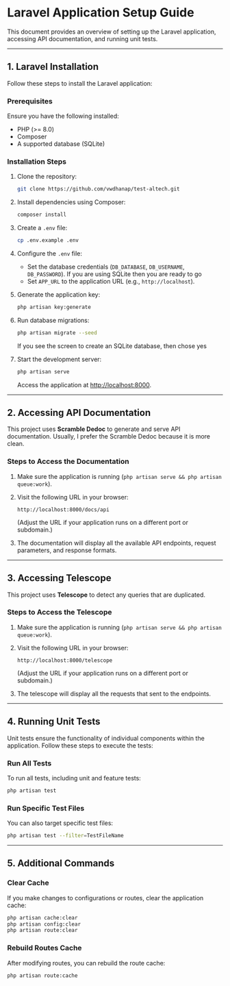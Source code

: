 # Laravel Application Setup Guide

This document provides an overview of setting up the Laravel application, accessing API documentation, and running unit tests.

---

## **1. Laravel Installation**

Follow these steps to install the Laravel application:

### **Prerequisites**

Ensure you have the following installed:

-   PHP (>= 8.0)
-   Composer
-   A supported database (SQLite)

### **Installation Steps**

1. Clone the repository:

    ```bash
    git clone https://github.com/vwdhanap/test-altech.git
    ```

2. Install dependencies using Composer:

    ```bash
    composer install
    ```

3. Create a `.env` file:

    ```bash
    cp .env.example .env
    ```

4. Configure the `.env` file:

    - Set the database credentials (`DB_DATABASE`, `DB_USERNAME`, `DB_PASSWORD`). If you are using SQLite then you are ready to go
    - Set `APP_URL` to the application URL (e.g., `http://localhost`).

5. Generate the application key:

    ```bash
    php artisan key:generate
    ```

6. Run database migrations:

    ```bash
    php artisan migrate --seed
    ```

    If you see the screen to create an SQLite database, then chose yes

7. Start the development server:

    ```bash
    php artisan serve
    ```

    Access the application at [http://localhost:8000](http://localhost:8000).

---

## **2. Accessing API Documentation**

This project uses **Scramble Dedoc** to generate and serve API documentation. Usually, I prefer the Scramble Dedoc because it is more clean.

### **Steps to Access the Documentation**

1. Make sure the application is running (`php artisan serve && php artisan queue:work`).
2. Visit the following URL in your browser:

    ```
    http://localhost:8000/docs/api
    ```

    (Adjust the URL if your application runs on a different port or subdomain.)

3. The documentation will display all the available API endpoints, request parameters, and response formats.

---

## **3. Accessing Telescope**

This project uses **Telescope** to detect any queries that are duplicated.

### **Steps to Access the Telescope**

1. Make sure the application is running (`php artisan serve && php artisan queue:work`).
2. Visit the following URL in your browser:

    ```
    http://localhost:8000/telescope
    ```

    (Adjust the URL if your application runs on a different port or subdomain.)

3. The telescope will display all the requests that sent to the endpoints.

---

## **4. Running Unit Tests**

Unit tests ensure the functionality of individual components within the application. Follow these steps to execute the tests:

### **Run All Tests**

To run all tests, including unit and feature tests:

```bash
php artisan test
```

### **Run Specific Test Files**

You can also target specific test files:

```bash
php artisan test --filter=TestFileName
```

---

## **5. Additional Commands**

### **Clear Cache**

If you make changes to configurations or routes, clear the application cache:

```bash
php artisan cache:clear
php artisan config:clear
php artisan route:clear
```

### **Rebuild Routes Cache**

After modifying routes, you can rebuild the route cache:

```bash
php artisan route:cache
```
